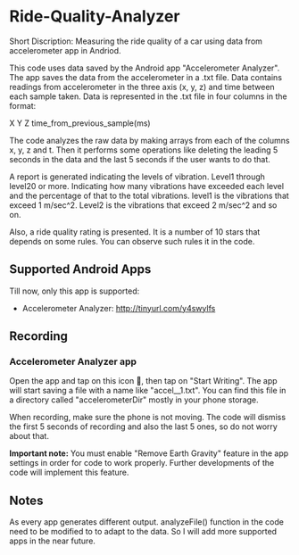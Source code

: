 # Ride-Quality-Analyzer
Short Discription: Measuring the ride quality of a car using data from accelerometer app in Andriod.

This code uses data saved by the Android app "Accelerometer Analyzer". The app saves the data from the accelerometer in a .txt file.
Data contains readings from accelerometer in the three axis (x, y, z) and time between each sample taken.
Data is represented in the .txt file in four columns in the format:

X Y Z time_from_previous_sample(ms)

The code analyzes the raw data by making arrays from each of the columns x, y, z and t. 
Then it performs some operations like deleting the leading 5 seconds in the data and the last 5 seconds if the user wants to do that.

A report is generated indicating the levels of vibration. Level1 through level20 or more.
Indicating how many vibrations have exceeded each level and the percentage of that to the total vibrations.
level1 is the vibrations that exceed 1 m/sec^2. Level2 is the vibrations that exceed 2 m/sec^2 and so on.

Also, a ride quality rating is presented. It is a number of 10 stars that depends on some rules. 
You can observe such rules it in the code.

## Supported Android Apps

Till now, only this app is supported:

* Accelerometer Analyzer: http://tinyurl.com/y4swylfs

## Recording

### Accelerometer Analyzer app

Open the app and tap on this icon 💾, then tap on "Start Writing". 
The app will start saving a file with a name like "accel__1.txt". You can find this file in a directory called "accelerometerDir" mostly in your phone storage.

When recording, make sure the phone is not moving. The code will dismiss the first 5 seconds of recording and also the last 5 ones, so do not worry about that.

**Important note:** You must enable "Remove Earth Gravity" feature in the app settings in order for code to work properly. Further developments of the code will implement this feature.

## Notes

As every app generates different output. analyzeFile() function in the code need to be modified to to adapt to the data.
So I will add more supported apps in the near future.

